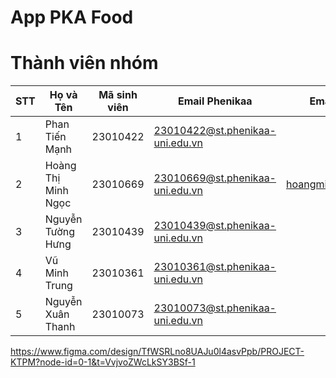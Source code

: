 # App PKA Food
# Thành viên nhóm
| STT | Họ và Tên             | Mã sinh viên | Email Phenikaa                            | Email cá nhân (nếu có)             |
|-----|------------------------|--------------|--------------------------------------------|------------------------------------|
| 1   | Phan Tiến Mạnh        | 23010422     | 23010422@st.phenikaa-uni.edu.vn            |                                    |
| 2   | Hoàng Thị Minh Ngọc   | 23010669     | 23010669@st.phenikaa-uni.edu.vn            | hoangminhngoc.tnhp@gmail.com       |
| 3   | Nguyễn Tường Hưng     | 23010439     | 23010439@st.phenikaa-uni.edu.vn            |                                    |
| 4   | Vũ Minh Trung         | 23010361     | 23010361@st.phenikaa-uni.edu.vn            |                                    |
| 5   | Nguyễn Xuân Thanh     | 23010073     | 23010073@st.phenikaa-uni.edu.vn            |                                    |




https://www.figma.com/design/TfWSRLno8UAJu0l4asvPpb/PROJECT-KTPM?node-id=0-1&t=VvjvoZWcLkSY3BSf-1
